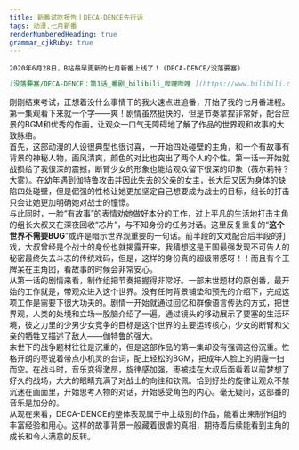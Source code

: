 ```yaml
---
title: 新番试吃报告丨DECA-DENCE先行话
tags: 动漫,七月新番
renderNumberedHeading: true
grammar_cjkRuby: true
---
```

    2020年6月28日，B站最早更新的七月新番上线了！《DECA-DENCE/没落要塞》
```markdown
[没落要塞/DECA-DENCE：第1话_番剧_bilibili_哔哩哔哩 ](https://www.bilibili.com/bangumi/play/ep329663)

```  
刚刚结束考试，正想着没什么事情干的我火速点进追番，开始了我的七月番进程。第一集观看下来就一个字——爽！剧情虽然挺快的，但是节奏拿捏非常好，配合应景的BGM和优秀的作画，让观众一口气无障碍地了解了作品的世界观和故事的大致脉络。  
首先，这部动漫的人设很典型也很讨喜，一开始四处碰壁的主角，和一个有故事有背景的神秘人物，画风清爽，颜色的对比也突出了两个人的个性。第一话一开始就战损给了我很深的震撼，断臂少女的形象也能给观众留下很深的印象（薇尔莉特？大雾）。在幼年遇到伽特鲁攻击并因此失去的父亲的女主，长大后又因为身体的缺陷四处碰壁，但是倔强的性格让她更加坚定自己想要成为战士的目标，组长的打击只会让她更加明确她对战士的憧憬。  
与此同时，一脸“有故事”的表情劝她做好本分的工作，过上平凡的生活地打击主角的组长大叔又在深夜回收“芯片”，与不知身份的任务对话。这里反复重复的“**这个世界不需要BUG**”或许是暗示世界观重要的一句话。前半段的文戏配合后半段的打戏，大叔曾经是个战士的身份也就揭露开来，我猜想这是王国最强发现不可告人的秘密最终失去斗志的传统戏码，但是，这样的身份真的超级带感呀！！而且有个王牌呆在主角团，看故事的时候会非常安心。  
从第一话的剧情来看，制作组把节奏把握得非常好。一部末世题材的原创番，最开始的工作就是，带观众进入这个世界。没有任何背景铺垫和预先的介绍下，完成这项工作是需要下很大功夫的。剧情一开始就通过回忆和群像语言传达的方式，把世界观，人类的处境和立场一股脑介绍了一遍。通过镜头的移动展示了要塞的生活环境，彼之力里的少男少女竞争的目标是这个世界的主要运转核心，少女的断臂和父亲的牺牲又描述了敌人——伽特鲁的强大。  
末世下的战争题材往往是沉重的，但是这部作品的第一集却没有强调这份沉重。性格开朗的枣说着带点小机灵的台词，配上轻松的BGM，把成年人脸上的阴霾一扫而空。在战斗时，音乐变得激昂，旋律感加强，枣被挂在大叔后面看着以前梦想了好久的战场，大大的眼睛充满了对战士的向往和钦佩。恰到好处的旋律让观众不禁沉迷在画面里，开始思考人物的对话，开始感受角色的内心。毫无疑问，这部番的音乐是加分的。  
从现在来看，DECA-DENCE的整体表现属于中上级别的作品，能看出来制作组的丰富经验和用心。这样的故事背景一般藏着很虐的真相，期待着后续能看到主角的成长和令人满意的反转。